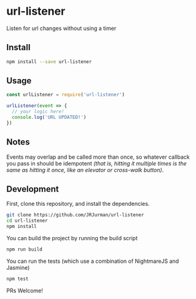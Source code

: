 # url-listener
Listen for url changes without using a timer

## Install
```sh
npm install --save url-listener
```

## Usage
```javascript
const urlListener = require('url-listener')

urlListener(event => {
  // your logic here!
  console.log('URL UPDATED!')
})
```

## Notes
Events may overlap and be called more than once, so whatever callback you pass
in should be idempotent _(that is, hitting it multiple times is the same as
hitting it once, like an elevator or cross-walk button)_.

## Development
First, clone this repository, and install the dependencies.
```sh
git clone https://github.com/JRJurman/url-listener
cd url-listener
npm install
```

You can build the project by running the build script
```sh
npm run build
```

You can run the tests (which use a combination of NightmareJS and Jasmine)
```sh
npm test
```

PRs Welcome!

